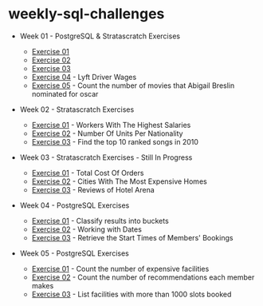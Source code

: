 # weekly-sql-challenges

- Week 01 - PostgreSQL & Stratascratch Exercises
    - [Exercise 01](https://pgexercises.com/questions/basic/where.html)
    - [Exercise 02](https://pgexercises.com/questions/basic/where3.html)
    - [Exercise 03](https://pgexercises.com/questions/basic/where4.html)
    - [Exercise 04](https://platform.stratascratch.com/coding/10003-lyft-driver-wages?code_type=1) - Lyft Driver Wages
    - [Exercise 05](https://platform.stratascratch.com/coding/10128-count-the-number-of-movies-that-abigail-breslin-nominated-for-oscar?code_type=1) - Count the number of movies that Abigail Breslin nominated for oscar

- Week 02 - Stratascratch Exercises
    - [Exercise 01](https://platform.stratascratch.com/coding/10353-workers-with-the-highest-salaries?code_type=1) - Workers With The Highest Salaries
    - [Exercise 02](https://platform.stratascratch.com/coding/10156-number-of-units-per-nationality?code_type=1) - Number Of Units Per Nationality
    - [Exercise 03](https://platform.stratascratch.com/coding/9650-find-the-top-10-ranked-songs-in-2010?code_type=1) - Find the top 10 ranked songs in 2010

- Week 03 - Stratascratch Exercises - Still In Progress
    - [Exercise 01](https://platform.stratascratch.com/coding/10183-total-cost-of-orders?code_type=1) - Total Cost Of Orders
    - [Exercise 02](https://platform.stratascratch.com/coding/10315-cities-with-the-most-expensive-homes?code_type=1) - Cities With The Most Expensive Homes
    - [Exercise 03](https://platform.stratascratch.com/coding/10166-reviews-of-hotel-arena?code_type=1) - Reviews of Hotel Arena

- Week 04 - PostgreSQL Exercises
    - [Exercise 01](https://pgexercises.com/questions/basic/classify.html) - Classify results into buckets
    - [Exercise 02](https://pgexercises.com/questions/basic/date.html) - Working with Dates
    - [Exercise 03](https://pgexercises.com/questions/joins/simplejoin.html) - Retrieve the Start Times of Members' Bookings

- Week 05 - PostgreSQL Exercises
    - [Exercise 01](https://pgexercises.com/questions/aggregates/count2.html) - Count the number of expensive facilities
    - [Exercise 02](https://pgexercises.com/questions/aggregates/count3.html) - Count the number of recommendations each member makes
    - [Exercise 03](https://pgexercises.com/questions/aggregates/fachours1a.html) - List facilities with more than 1000 slots booked

